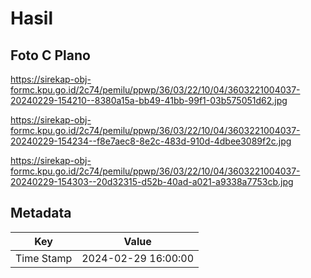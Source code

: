 # Hasil

## Foto C Plano

https://sirekap-obj-formc.kpu.go.id/2c74/pemilu/ppwp/36/03/22/10/04/3603221004037-20240229-154210--8380a15a-bb49-41bb-99f1-03b575051d62.jpg

https://sirekap-obj-formc.kpu.go.id/2c74/pemilu/ppwp/36/03/22/10/04/3603221004037-20240229-154234--f8e7aec8-8e2c-483d-910d-4dbee3089f2c.jpg

https://sirekap-obj-formc.kpu.go.id/2c74/pemilu/ppwp/36/03/22/10/04/3603221004037-20240229-154303--20d32315-d52b-40ad-a021-a9338a7753cb.jpg


## Metadata

| Key        | Value               |
| ---------- | ------------------- |
| Time Stamp | 2024-02-29 16:00:00 |



